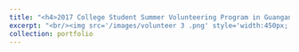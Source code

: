 ```yaml
---
title: "<h4>2017 College Student Summer Volunteering Program in Guangan</h4>"
excerpt: "<br/><img src='/images/volunteer 3 .png' style='width:450px;'>"
collection: portfolio
---
```

